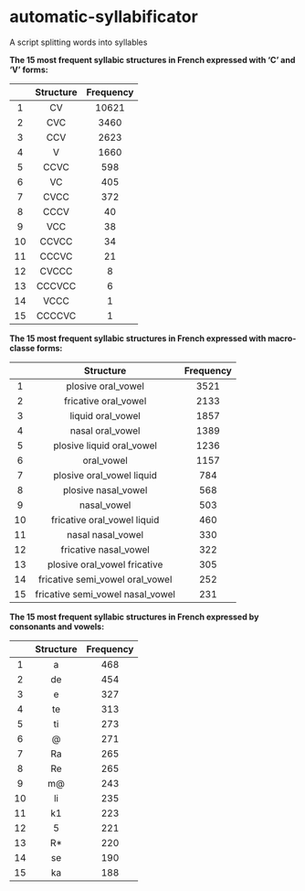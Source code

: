 # automatic-syllabificator
 A script splitting words into syllables

**The 15 most frequent syllabic structures in French expressed with ‘C’ and ‘V’ forms:**

|    | Structure | Frequency |
| :---: | :---: | :---: |
| 1 | CV | 10621 |
| 2 | CVC | 3460 |
| 3 | CCV | 2623 |
| 4 | V | 1660 |
| 5 | CCVC | 598 |
| 6 | VC | 405 |
| 7 | CVCC | 372 |
| 8 | CCCV | 40 |
| 9 | VCC | 38 |
| 10 | CCVCC | 34 |
| 11 | CCCVC | 21 |
| 12 | CVCCC | 8 |
| 13 | CCCVCC | 6 |
| 14 | VCCC | 1 |
| 15 | CCCCVC | 1 |

**The 15 most frequent syllabic structures in French expressed with macro-classe forms:**

|    | Structure | Frequency |
| :---: | :---: | :---: |
| 1 | plosive oral_vowel  | 3521 |
| 2 | fricative oral_vowel  | 2133 |
| 3 | liquid oral_vowel  | 1857 |
| 4 | nasal oral_vowel  | 1389 |
| 5 | plosive liquid oral_vowel  | 1236 |
| 6 | oral_vowel  | 1157 |
| 7 | plosive oral_vowel liquid  | 784 |
| 8 | plosive nasal_vowel  | 568 |
| 9 | nasal_vowel  | 503 |
| 10 | fricative oral_vowel liquid  | 460 |
| 11 | nasal nasal_vowel  | 330 |
| 12 | fricative nasal_vowel  | 322 |
| 13 | plosive oral_vowel fricative  | 305 |
| 14 | fricative semi_vowel oral_vowel  | 252 |
| 15 | fricative semi_vowel nasal_vowel  | 231 |

**The 15 most frequent syllabic structures in French expressed by consonants and vowels:**

|    | Structure | Frequency |
| :---: | :---: | :---: |
| 1 | a | 468 |
| 2 | de | 454 |
| 3 | e | 327 |
| 4 | te | 313 |
| 5 | ti | 273 |
| 6 | @ | 271 |
| 7 | Ra | 265 |
| 8 | Re | 265 |
| 9 | m@ | 243 |
| 10 | li | 235 |
| 11 | k1 | 223 |
| 12 | 5 | 221 |
| 13 | R* | 220 |
| 14 | se | 190 |
| 15 | ka | 188 |
